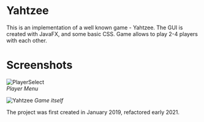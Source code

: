 # Yahtzee
This is an implementation of a well known game - Yahtzee. The GUI is created with JavaFX, and some basic CSS. Game allows to play 2-4 players with each other.

# Screenshots
![PlayerSelect](https://user-images.githubusercontent.com/42720598/111069090-b5e76380-84cb-11eb-8875-5ec531ada88d.png)  
*Player Menu*

![Yahtzee](https://user-images.githubusercontent.com/42720598/111067086-bb8c7b80-84c2-11eb-8022-772c21b1474a.png)
*Game itself*

The project was first created in January 2019, refactored early 2021.
